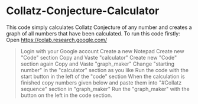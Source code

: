 # Collatz-Conjecture-Calculator
This code simply calculates Collatz Conjecture of any number and creates a graph of all numbers that have been calculated.
To run this code firstly: Open https://colab.research.google.com/
>Login with your Google account
>Create a new Notepad
>Create new "Code" section
>Copy and Vaste "calculator"
>Create new "Code" section again
>Copy and Vaste "graph_maker"
>Change "starting number" in the "calculator" section as you like
>Run the code with the start button in the left of the "code" section
>When the calculation is finished copy numbers given below and paste them into "#Collatz sequence" section in "graph_maker"
>Run the "graph_maker" with the button on the left in the code section.
